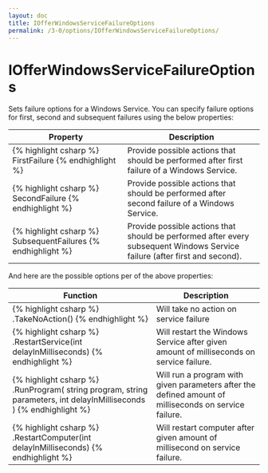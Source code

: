 ```yaml
---
layout: doc
title: IOfferWindowsServiceFailureOptions
permalink: /3-0/options/IOfferWindowsServiceFailureOptions/
---
```


IOfferWindowsServiceFailureOptions
==================================

Sets failure options for a Windows Service. You can specify failure options for first, second and subsequent failures using the below properties:

<table>
	<thead>
		<tr>
			<th>Property</th>
			<th>Description</th>
		</tr>
	</thead>
	<tbody>
		<tr>
			<td>
{% highlight csharp %}
FirstFailure
{% endhighlight %}
			</td>
			<td>
Provide possible actions that should be performed after first failure of a Windows Service.
			</td>
		</tr>
		<tr>
			<td>
{% highlight csharp %}
SecondFailure
{% endhighlight %}
			</td>
			<td>
Provide possible actions that should be performed after second failure of a Windows Service.
			</td>
		</tr>
		<tr>
			<td>
{% highlight csharp %}
SubsequentFailures
{% endhighlight %}
			</td>
			<td>
Provide possible actions that should be performed after every subsequent Windows Service failure (after first and second).
			</td>
		</tr>
	</tbody>
</table>

And here are the possible options per of the above properties:

<table>
	<thead>
		<tr>
			<th>Function</th>
			<th>Description</th>
		</tr>
	</thead>
	<tbody>
		<tr>
			<td>
{% highlight csharp %}
.TakeNoAction()
{% endhighlight %}
			</td>
			<td>
Will take no action on service failure
			</td>
		</tr>
		<tr>
			<td>
{% highlight csharp %}
.RestartService(int delayInMilliseconds)
{% endhighlight %}
			</td>
			<td>
Will restart the Windows Service after given amount of milliseconds on service failure.
			</td>
		</tr>
		<tr>
			<td>
{% highlight csharp %}
.RunProgram(
	string program, 
	string parameters, 
	int delayInMilliseconds
)
{% endhighlight %}
			</td>
			<td>
Will run a program with given parameters after the defined amount of milliseconds on service failure.
			</td>
		</tr>
		<tr>
			<td>
{% highlight csharp %}
.RestartComputer(int delayInMilliseconds)
{% endhighlight %}
			</td>
			<td>
Will restart computer after given amount of millisecond on service failure.
			</td>
		</tr>
	</tbody>
</table>